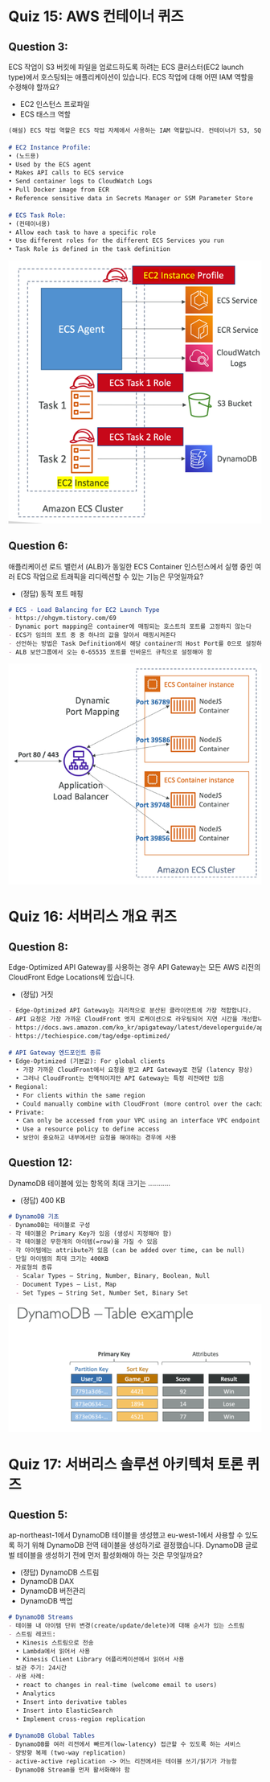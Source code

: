 # Quiz 15: AWS 컨테이너 퀴즈
## Question 3:
ECS 작업이 S3 버킷에 파일을 업로드하도록 하려는 ECS 클러스터(EC2 launch type)에서 호스팅되는 애플리케이션이 있습니다. ECS 작업에 대해 어떤 IAM 역할을 수정해야 할까요?
- EC2 인스턴스 프로파일
- ECS 태스크 역할
```markdown
(해설) ECS 작업 역할은 ECS 작업 자체에서 사용하는 IAM 역할입니다. 컨테이너가 S3, SQS 등과 같은 다른 AWS 서비스를 호출하려고 할 때 사용  

# EC2 Instance Profile:
• (노드용)
• Used by the ECS agent
• Makes API calls to ECS service
• Send container logs to CloudWatch Logs
• Pull Docker image from ECR
• Reference sensitive data in Secrets Manager or SSM Parameter Store

# ECS Task Role:
• (컨테이너용)
• Allow each task to have a specific role
• Use different roles for the different ECS Services you run
• Task Role is defined in the task definition
```
![img.png](ecs-instance-profile-task-role.png)

## Question 6:
애플리케이션 로드 밸런서 (ALB)가 동일한 ECS Container 인스턴스에서 실행 중인 여러 ECS 작업으로 트래픽을 리디렉션할 수 있는 기능은 무엇일까요?
- (정답) 동적 포트 매핑
```markdown
# ECS - Load Balancing for EC2 Launch Type
- https://ohgym.tistory.com/69
- Dynamic port mapping은 container에 매핑되는 호스트의 포트를 고정하지 않는다
- ECS가 임의의 포트 중 중 하나의 값을 알아서 매핑시켜준다
- 선언하는 방법은 Task Definition에서 해당 container의 Host Port를 0으로 설정하면 동적 포트 매핑이 됨
- ALB 보안그룹에서 오는 0-65535 포트를 인바운드 규칙으로 설정해야 함
```
![img.png](ecs-dynamic-port-mapping.png)

# Quiz 16: 서버리스 개요 퀴즈
## Question 8:
Edge-Optimized API Gateway를 사용하는 경우 API Gateway는 모든 AWS 리전의 CloudFront Edge Locations에 있습니다.
- (정답) 거짓
```markdown
- Edge-Optimized API Gateway는 지리적으로 분산된 클라이언트에 가장 적합합니다. 
- API 요청은 가장 가까운 CloudFront 엣지 로케이션으로 라우팅되어 지연 시간을 개선합니다. API Gateway는 여전히 하나의 AWS 리전에 있습니다.
- https://docs.aws.amazon.com/ko_kr/apigateway/latest/developerguide/api-gateway-api-endpoint-types.html
- https://techiespice.com/tag/edge-optimized/

# API Gateway 엔드포인트 종류
• Edge-Optimized (기본값): For global clients
  • 가장 가까운 CloudFront에서 요청을 받고 API Gateway로 전달 (latency 향상)
  • 그러나 CloudFront는 전역적이지만 API Gateway는 특정 리전에만 있음
• Regional:
  • For clients within the same region
  • Could manually combine with CloudFront (more control over the caching strategies and the distribution)
• Private:
  • Can only be accessed from your VPC using an interface VPC endpoint (ENI)
  • Use a resource policy to define access
  • 보안이 중요하고 내부에서만 요청을 해야하는 경우에 사용 
```


## Question 12:
DynamoDB 테이블에 있는 항목의 최대 크기는 ...........
- (정답) 400 KB
```markdown
# DynamoDB 기초
- DynamoDB는 테이블로 구성
- 각 테이블은 Primary Key가 있음 (생성시 지정해야 함)
- 각 테이블은 무한개의 아이템(=row)을 가질 수 있음
- 각 아이템에는 attribute가 있음 (can be added over time, can be null)
- 단일 아이템의 최대 크기는 400KB
- 자료형의 종류
  - Scalar Types – String, Number, Binary, Boolean, Null
  - Document Types – List, Map
  - Set Types – String Set, Number Set, Binary Set
```
![img.png](dynamodb-table-example.png)

# Quiz 17: 서버리스 솔루션 아키텍처 토론 퀴즈
## Question 5:
ap-northeast-1에서 DynamoDB 테이블을 생성했고 eu-west-1에서 사용할 수 있도록 하기 위해 DynamoDB 전역 테이블을 생성하기로 결정했습니다. DynamoDB 글로벌 테이블을 생성하기 전에 먼저 활성화해야 하는 것은 무엇일까요?
- (정답) DynamoDB 스트림
- DynamoDB DAX
- DynamoDB 버전관리
- DynamoDB 백업
```markdown
# DynamoDB Streams
- 테이블 내 아이템 단위 변경(create/update/delete)에 대해 순서가 있는 스트림
- 스트림 레코드:
  • Kinesis 스트림으로 전송 
  • Lambda에서 읽어서 사용 
  • Kinesis Client Library 어플리케이션에서 읽어서 사용
- 보관 주기: 24시간
- 사용 사례:
  • react to changes in real-time (welcome email to users)
  • Analytics
  • Insert into derivative tables
  • Insert into ElasticSearch
  • Implement cross-region replication

# DynamoDB Global Tables
- DynamoDB를 여러 리전에서 빠르게(low-latency) 접근할 수 있도록 하는 서비스
- 양방향 복제 (two-way replication)
- active-active replication -> 어느 리전에서든 테이블 쓰기/읽기가 가능함
- DynamoDB Stream을 먼저 활서화해야 함
```

##
